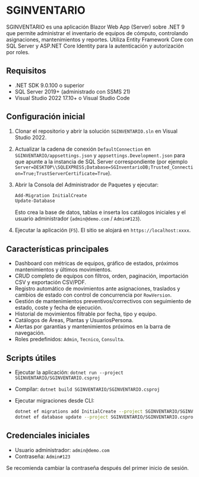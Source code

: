 # SGINVENTARIO

SGINVENTARIO es una aplicación Blazor Web App (Server) sobre .NET 9 que permite administrar el inventario de equipos de cómputo, controlando asignaciones, mantenimientos y reportes. Utiliza Entity Framework Core con SQL Server y ASP.NET Core Identity para la autenticación y autorización por roles.

## Requisitos

- .NET SDK 9.0.100 o superior
- SQL Server 2019+ (administrado con SSMS 21)
- Visual Studio 2022 17.10+ o Visual Studio Code

## Configuración inicial

1. Clonar el repositorio y abrir la solución `SGINVENTARIO.sln` en Visual Studio 2022.
2. Actualizar la cadena de conexión `DefaultConnection` en `SGINVENTARIO/appsettings.json` y `appsettings.Development.json` para que apunte a la instancia de SQL Server correspondiente (por ejemplo `Server=DESKTOP\\SQLEXPRESS;Database=SGInventarioDB;Trusted_Connection=True;TrustServerCertificate=True`).
3. Abrir la Consola del Administrador de Paquetes y ejecutar:

   ```powershell
   Add-Migration InitialCreate
   Update-Database
   ```

   Esto crea la base de datos, tablas e inserta los catálogos iniciales y el usuario administrador (`admin@demo.com` / `Admin#123`).

4. Ejecutar la aplicación (`F5`). El sitio se alojará en `https://localhost:xxxx`.

## Características principales

- Dashboard con métricas de equipos, gráfico de estados, próximos mantenimientos y últimos movimientos.
- CRUD completo de equipos con filtros, orden, paginación, importación CSV y exportación CSV/PDF.
- Registro automático de movimientos ante asignaciones, traslados y cambios de estado con control de concurrencia por `RowVersion`.
- Gestión de mantenimientos preventivos/correctivos con seguimiento de estado, coste y fecha de ejecución.
- Historial de movimientos filtrable por fecha, tipo y equipo.
- Catálogos de Áreas, Plantas y UsuariosPersona.
- Alertas por garantías y mantenimientos próximos en la barra de navegación.
- Roles predefinidos: `Admin`, `Tecnico`, `Consulta`.

## Scripts útiles

- Ejecutar la aplicación: `dotnet run --project SGINVENTARIO/SGINVENTARIO.csproj`
- Compilar: `dotnet build SGINVENTARIO/SGINVENTARIO.csproj`
- Ejecutar migraciones desde CLI:

  ```bash
  dotnet ef migrations add InitialCreate --project SGINVENTARIO/SGINVENTARIO.csproj
  dotnet ef database update --project SGINVENTARIO/SGINVENTARIO.csproj
  ```

## Credenciales iniciales

- Usuario administrador: `admin@demo.com`
- Contraseña: `Admin#123`

Se recomienda cambiar la contraseña después del primer inicio de sesión.
